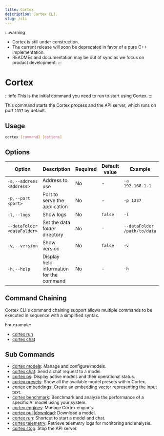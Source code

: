 ```yaml
---
title: Cortex
description: Cortex CLI.
slug: /cli
---
```


:::warning
- Cortex is still under construction.
- The current release will soon be deprecated in favor of a pure C++ implementation.
- READMEs and documentation may be out of sync as we focus on product development.
:::

# Cortex
:::info
This is the initial command you need to run to start using Cortex.
:::

This command starts the Cortex process and the API server, which runs on port `1337` by default.

## Usage

```bash
cortex [command] [options]
```

## Options

| Option                       | Description                               | Required | Default value | Example                       |
| ---------------------------- | ----------------------------------------- | -------- | ------------- | ----------------------------- |
| `-a`, `--address <address>`  | Address to use                            | No       | -             | `-a 192.168.1.1`              |
| `-p`, `--port <port>`        | Port to serve the application             | No       | -             | `-p 1337`                     |
| `-l`, `--logs`               | Show logs                                 | No       | `false`       | `-l`                          |
| `--dataFolder <dataFolder>`  | Set the data folder directory             | No       | -             | `--dataFolder /path/to/data`  |
| `-v`, `--version`            | Show version                              | No       | `false`       | `-v`                          |
| `-h`, `--help`               | Display help information for the command  | No       | -             | `-h`                          |


## Command Chaining
Cortex CLI's command chaining support allows multiple commands to be executed in sequence with a simplified syntax.

For example:

- [cortex run](/docs/cli/run)
- [cortex chat](/docs/cli/chat)

## Sub Commands

- [cortex models](/docs/cli/models): Manage and configure models.
- [cortex chat](/docs/cli/chat): Send a chat request to a model.
- [cortex ps](/docs/cli/ps): Display active models and their operational status.
- [cortex presets](/docs/cli/presets): Show all the available model presets within Cortex.
- [cortex embeddings](/docs/cli/embeddings): Create an embedding vector representing the input text.
- [cortex benchmark](/docs/cli/benchmark): Benchmark and analyze the performance of a specific AI model using your system.
- [cortex engines](/docs/cli/engines): Manage Cortex engines.
- [cortex pull|download](/docs/cli/pull): Download a model.
- [cortex run](/docs/cli/run): Shortcut to start a model and chat.
- [cortex telemetry](/docs/cli/telemetry): Retrieve telemetry logs for monitoring and analysis.
- [cortex stop](/docs/cli/stop): Stop the API server.
